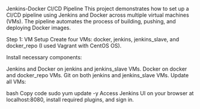 Jenkins-Docker CI/CD Pipeline
This project demonstrates how to set up a CI/CD pipeline using Jenkins and Docker across multiple virtual machines (VMs). The pipeline automates the process of building, pushing, and deploying Docker images.

Step 1: VM Setup
Create four VMs: docker, jenkins, jenkins_slave, and docker_repo (I used Vagrant with CentOS OS).

Install necessary components:

Jenkins and Docker on jenkins and jenkins_slave VMs.
Docker on docker and docker_repo VMs.
Git on both jenkins and jenkins_slave VMs.
Update all VMs:

bash
Copy code
sudo yum update -y
Access Jenkins UI on your browser at localhost:8080, install required plugins, and sign in.
